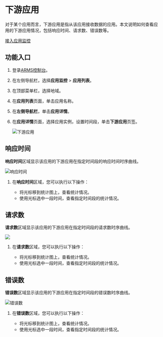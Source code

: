 # 下游应用

对于某个应用而言，下游应用是指从该应用接收数据的应用。本文说明如何查看应用的下游应用情况，包括响应时间、请求数、错误数等。

[接入应用监控](/cn.zh-CN/应用监控/接入应用监控/应用监控接入概述.md)

## 功能入口

1.  登录[ARMS控制台](https://arms.console.aliyun.com/#/home)。

2.  在左侧导航栏，选择**应用监控** \> **应用列表**。

3.  在顶部菜单栏，选择地域。

4.  在**应用列表**页面，单击应用名称。

5.  在**左侧导航栏**，单击**应用详情**。

6.  在**应用详情**页面，选择应用实例，设置时间段，单击**下游应用**页签。

    ![下游应用](https://static-aliyun-doc.oss-accelerate.aliyuncs.com/assets/img/zh-CN/5835191161/p235764.png)


## 响应时间

**响应时间**区域显示该应用的下游应用在指定时间段的响应时间时序曲线。

![响应时间](https://static-aliyun-doc.oss-accelerate.aliyuncs.com/assets/img/zh-CN/5835191161/p235836.png)

1.  在**响应时间**区域，您可以执行以下操作：

    -   将光标移到统计图上，查看统计情况。
    -   使用光标选中一段时间，查看指定时间段的统计情况。

## 请求数

**请求数**区域显示该应用的下游应用在指定时间段的请求数时序曲线。

![](https://static-aliyun-doc.oss-accelerate.aliyuncs.com/assets/img/zh-CN/5835191161/p235837.png)

1.  在**请求数**区域，您可以执行以下操作：

    -   将光标移到统计图上，查看统计情况。
    -   使用光标选中一段时间，查看指定时间段的统计情况。

## 错误数

**错误数**区域显示该应用的下游应用在指定时间段的错误数时序曲线。

![错误数](https://static-aliyun-doc.oss-accelerate.aliyuncs.com/assets/img/zh-CN/5835191161/p235838.png)

1.  在**错误数**区域，您可以执行以下操作：

    -   将光标移到统计图上，查看统计情况。
    -   使用光标选中一段时间，查看指定时间段的统计情况。

